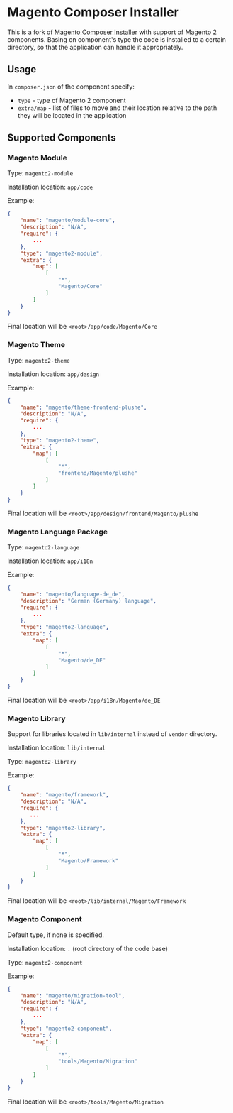 # Magento Composer Installer

This is a fork of [Magento Composer Installer](https://github.com/magento-hackathon/magento-composer-installer) with support of Magento 2 components.
Basing on component's type the code is installed to a certain directory, so that the application can handle it appropriately.

## Usage

In `composer.json` of the component specify:
- `type` - type of Magento 2 component
- `extra/map` - list of files to move and their location relative to the path they will be located in the application

## Supported Components

### Magento Module

Type: `magento2-module`

Installation location: `app/code`

Example:
```json
{
    "name": "magento/module-core",
    "description": "N/A",
    "require": {
        ...
    },
    "type": "magento2-module",
    "extra": {
        "map": [
            [
                "*",
                "Magento/Core"
            ]
        ]
    }
}
```

Final location will be `<root>/app/code/Magento/Core`

### Magento Theme

Type: `magento2-theme`

Installation location: `app/design`

Example:
```json
{
    "name": "magento/theme-frontend-plushe",
    "description": "N/A",
    "require": {
        ...
    },
    "type": "magento2-theme",
    "extra": {
        "map": [
            [
                "*",
                "frontend/Magento/plushe"
            ]
        ]
    }
}
```

Final location will be `<root>/app/design/frontend/Magento/plushe`

### Magento Language Package

Type: `magento2-language`

Installation location: `app/i18n`

Example:
```json
{
    "name": "magento/language-de_de",
    "description": "German (Germany) language",
    "require": {
        ...
    },
    "type": "magento2-language",
    "extra": {
        "map": [
            [
                "*",
                "Magento/de_DE"
            ]
        ]
    }
}
```

Final location will be `<root>/app/i18n/Magento/de_DE`

### Magento Library

Support for libraries located in `lib/internal` instead of `vendor` directory.

Installation location: `lib/internal`

Type: `magento2-library`

Example:
```json
{
    "name": "magento/framework",
    "description": "N/A",
    "require": {
       ...
    },
    "type": "magento2-library",
    "extra": {
        "map": [
            [
                "*",
                "Magento/Framework"
            ]
        ]
    }
}
```

Final location will be `<root>/lib/internal/Magento/Framework`

### Magento Component

Default type, if none is specified.

Installation location: `.` (root directory of the code base)

Type: `magento2-component`

Example:
```json
{
    "name": "magento/migration-tool",
    "description": "N/A",
    "require": {
        ...
    },
    "type": "magento2-component",
    "extra": {
        "map": [
            [
                "*",
                "tools/Magento/Migration"
            ]
        ]
    }
}
```

Final location will be `<root>/tools/Magento/Migration`
